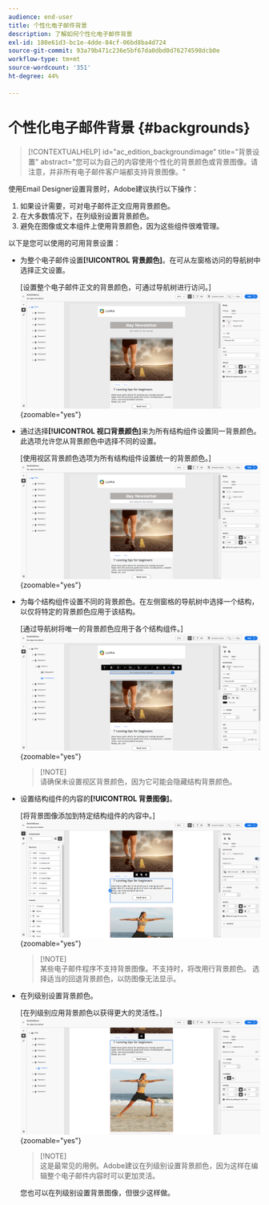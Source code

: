 ```yaml
---
audience: end-user
title: 个性化电子邮件背景
description: 了解如何个性化电子邮件背景
exl-id: 180e61d3-bc1e-4dde-84cf-06bd8ba4d724
source-git-commit: 93a79b471c236e5bf67da0dbd0d76274598dcb0e
workflow-type: tm+mt
source-wordcount: '351'
ht-degree: 44%

---
```


# 个性化电子邮件背景 {#backgrounds}

>[!CONTEXTUALHELP]
>id="ac_edition_backgroundimage"
>title="背景设置"
>abstract="您可以为自己的内容使用个性化的背景颜色或背景图像。请注意，并非所有电子邮件客户端都支持背景图像。"

使用Email Designer设置背景时，Adobe建议执行以下操作：

1. 如果设计需要，可对电子邮件正文应用背景颜色。
1. 在大多数情况下，在列级别设置背景颜色。
1. 避免在图像或文本组件上使用背景颜色，因为这些组件很难管理。

以下是您可以使用的可用背景设置：

* 为整个电子邮件设置&#x200B;**[!UICONTROL 背景颜色]**。在可从左窗格访问的导航树中选择正文设置。

  [设置整个电子邮件正文的背景颜色，可通过导航树进行访问。]\
  ![](assets/background_1.png){zoomable="yes"}

* 通过选择&#x200B;**[!UICONTROL 视口背景颜色]**&#x200B;来为所有结构组件设置同一背景颜色。此选项允许您从背景颜色中选择不同的设置。

  [使用视区背景颜色选项为所有结构组件设置统一的背景颜色。]\
  ![](assets/background_2.png){zoomable="yes"}

* 为每个结构组件设置不同的背景颜色。在左侧窗格的导航树中选择一个结构，以仅将特定的背景颜色应用于该结构。

  [通过导航树将唯一的背景颜色应用于各个结构组件。]\
  ![](assets/background_3.png){zoomable="yes"}

  >[!NOTE]\
  >请确保未设置视区背景颜色，因为它可能会隐藏结构背景颜色。

* 设置结构组件的内容的&#x200B;**[!UICONTROL 背景图像]**。

  [将背景图像添加到特定结构组件的内容中。]\
  ![](assets/background_4.png){zoomable="yes"}

  >[!NOTE]\
  >某些电子邮件程序不支持背景图像。不支持时，将改用行背景颜色。 选择适当的回退背景颜色，以防图像无法显示。

* 在列级别设置背景颜色。

  [在列级别应用背景颜色以获得更大的灵活性。]\
  ![](assets/background_5.png){zoomable="yes"}

  >[!NOTE]\
  >这是最常见的用例。Adobe建议在列级别设置背景颜色，因为这样在编辑整个电子邮件内容时可以更加灵活。

  您也可以在列级别设置背景图像，但很少这样做。